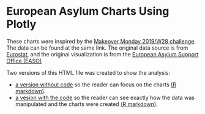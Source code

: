 # European Asylum Charts Using Plotly

These charts were inspired by the [Makeover Monday 2019/W28 challenge](https://data.world/makeovermonday/2019w28). The data can be found at the same link. The original data source is from [Eurostat](http://appsso.eurostat.ec.europa.eu/nui/show.do?dataset=migr_asyappctza&lang=en), and the original visualization is from the [European Asylum Support Office (EASO)](https://www.easo.europa.eu/asylum-trends-annual-report-2018)

Two versions of this HTML file was created to show the analysis:

- [a version without code](https://samedwardes.github.io/euro_assylum/European_Asylum_noCode) so the reader can focus on the charts [(R markdown)](https://github.com/SamEdwardes/euro_assylum/blob/master/European_Asylum_noCode.Rmd).
- [a vesion with the code](https://samedwardes.github.io/euro_assylum/European_Asylum_withCode) so the reader can see exactly how the data was manipulated and the charts were created [(R markdown)](https://github.com/SamEdwardes/euro_assylum/blob/master/European_Asylum_withCode.Rmd).